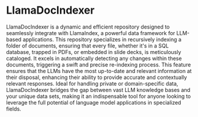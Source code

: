 # LlamaDocIndexer

LlamaDocIndexer is a dynamic and efficient repository designed to seamlessly integrate with LlamaIndex, a powerful data framework for LLM-based applications. This repository specializes in recursively indexing a folder of documents, ensuring that every file, whether it's in a SQL database, trapped in PDFs, or embedded in slide decks, is meticulously cataloged. It excels in automatically detecting any changes within these documents, triggering a swift and precise re-indexing process. This feature ensures that the LLMs have the most up-to-date and relevant information at their disposal, enhancing their ability to provide accurate and contextually relevant responses. Ideal for handling private or domain-specific data, LlamaDocIndexer bridges the gap between vast LLM knowledge bases and your unique data sets, making it an indispensable tool for anyone looking to leverage the full potential of language model applications in specialized fields.